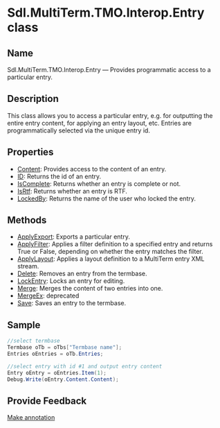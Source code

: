 #  Sdl.MultiTerm.TMO.Interop.Entry class

## Name

Sdl.MultiTerm.TMO.Interop.Entry —          Provides programmatic access to a particular entry.

## Description

This class allows you to access a particular entry, e.g. for outputting the entire entry content, for applying an entry layout, etc. Entries are programmatically selected via the unique entry id.


## Properties
* [Content](Sdl.MultiTerm.TMO.Interop.Entry.Content.md): Provides access to the content of an entry.
* [ID](Sdl.MultiTerm.TMO.Interop.Entry.ID.md): Returns the id of an entry.
* [IsComplete](Sdl.MultiTerm.TMO.Interop.Entry.IsComplete.md): Returns whether an entry is complete or not.
* [IsRtf](Sdl.MultiTerm.TMO.Interop.Entry.IsRtf.md): Returns whether an entry is RTF.
* [LockedBy](Sdl.MultiTerm.TMO.Interop.Entry.LockedBy.md): Returns the name of the user who locked the entry.


## Methods

* [ApplyExport](Sdl.MultiTerm.TMO.Interop.Entry.ApplyExport.md): Exports a particular entry.
* [ApplyFilter](Sdl.MultiTerm.TMO.Interop.Entry.ApplyFilter.md): Applies a filter definition to a specified entry and returns True or False, depending on whether the entry matches the filter.
* [ApplyLayout](Sdl.MultiTerm.TMO.Interop.Entry.ApplyLayout.md): Applies a layout definition to a MultiTerm entry XML stream.
* [Delete](Sdl.MultiTerm.TMO.Interop.Entry.Delete.md): Removes an entry from the termbase.
* [LockEntry](Sdl.MultiTerm.TMO.Interop.Entry.LockEntry.md): Locks an entry for editing.
* [Merge](Sdl.MultiTerm.TMO.Interop.Entry.Merge.md): Merges the content of two entries into one.
* [MergeEx](Sdl.MultiTerm.TMO.Interop.Entry.MergeEx.md): deprecated
* [Save](Sdl.MultiTerm.TMO.Interop.Entry.Save.md): Saves an entry to the termbase.


## Sample


```cs
//select termbase
Termbase oTb = oTbs["Termbase name"];
Entries oEntries = oTb.Entries;

//select entry with id #1 and output entry content
Entry oEntry = oEntries.Item(1);
Debug.Write(oEntry.Content.Content);
```

## Provide Feedback

[Make annotation](mailto:sdk-feedback@sdl.com&amp;subject=Reference%20for%20Sdl.MultiTerm.TMO.Interop.Entry)

